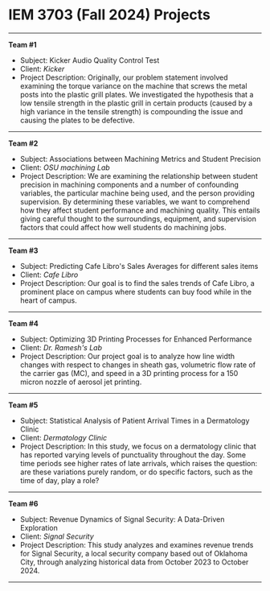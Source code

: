 # IEM 3703 (Fall 2024) Projects

------------------------
**Team #1**
- Subject: Kicker Audio Quality Control Test
- Client: *Kicker*
- Project Description: Originally, our problem statement involved examining the torque variance
on the machine that screws the metal posts into the plastic grill plates. We investigated the hypothesis that a low
tensile strength in the plastic grill in certain products (caused by a high variance in the
tensile strength) is compounding the issue and causing the plates to be defective.
------------------------

**Team #2**
- Subject: Associations between Machining Metrics and Student Precision
- Client: *OSU machining Lab*
- Project Description: We are examining the relationship between student precision in machining components
and a number of confounding variables, the particular machine being used, and the person
providing supervision. By determining these variables, we want to comprehend how they affect
student performance and machining quality. This entails giving careful thought to the
surroundings, equipment, and supervision factors that could affect how well students do
machining jobs.
------------------------


**Team #3**
- Subject: Predicting Cafe Libro's Sales Averages for different sales items
- Client: *Cafe Libro*
- Project Description: Our goal is to find the sales trends of Cafe Libro, a prominent place on
campus where students can buy food while in the heart of campus.
------------------------

**Team #4**
- Subject: Optimizing 3D Printing Processes for Enhanced Performance
- Client: *Dr. Ramesh's Lab*
- Project Description: Our project goal is to analyze how line width changes with respect to changes in sheath gas, volumetric flow rate of the carrier gas (MC), and speed in a 3D printing process for a 150 micron nozzle of aerosol jet printing.

------------------------

**Team #5**
- Subject: Statistical Analysis of Patient Arrival Times in a Dermatology Clinic
- Client: *Dermatology Clinic*
- Project Description: In this study, we focus on a dermatology clinic that has reported varying levels of punctuality throughout the day. Some time periods see higher rates of late arrivals, which raises the question: are these variations purely random, or do specific factors, such as the time of day, play a role?
------------------------

**Team #6**
- Subject: Revenue Dynamics of Signal Security: A Data-Driven Exploration
- Client: *Signal Security*
- Project Description: This study analyzes and examines revenue trends for Signal Security, a local security
company based out of Oklahoma City, through analyzing historical data from October 2023 to
October 2024.
------------------------